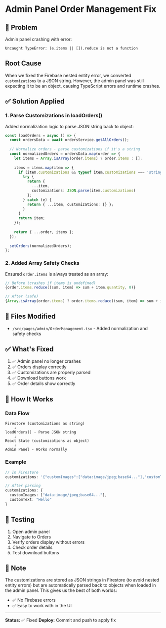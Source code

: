# Admin Panel Order Management Fix

## 🚨 Problem
Admin panel crashing with error:
```
Uncaught TypeError: (e.items || []).reduce is not a function
```

## Root Cause
When we fixed the Firebase nested entity error, we converted `customizations` to a JSON string. However, the admin panel was still expecting it to be an object, causing TypeScript errors and runtime crashes.

## ✅ Solution Applied

### 1. Parse Customizations in loadOrders()
Added normalization logic to parse JSON string back to object:

```typescript
const loadOrders = async () => {
  const ordersData = await ordersService.getAllOrders();
  
  // Normalize orders - parse customizations if it's a string
  const normalizedOrders = ordersData.map(order => {
    let items = Array.isArray(order.items) ? order.items : [];
    
    items = items.map(item => {
      if (item.customizations && typeof item.customizations === 'string') {
        try {
          return {
            ...item,
            customizations: JSON.parse(item.customizations)
          };
        } catch (e) {
          return { ...item, customizations: {} };
        }
      }
      return item;
    });
    
    return { ...order, items };
  });
  
  setOrders(normalizedOrders);
};
```

### 2. Added Array Safety Checks
Ensured `order.items` is always treated as an array:

```typescript
// Before (crashes if items is undefined)
{order.items.reduce((sum, item) => sum + item.quantity, 0)}

// After (safe)
{Array.isArray(order.items) ? order.items.reduce((sum, item) => sum + item.quantity, 0) : 0}
```

## 📁 Files Modified
- `/src/pages/admin/OrderManagement.tsx` - Added normalization and safety checks

## ✅ What's Fixed
1. ✅ Admin panel no longer crashes
2. ✅ Orders display correctly
3. ✅ Customizations are properly parsed
4. ✅ Download buttons work
5. ✅ Order details show correctly

## 🔄 How It Works

### Data Flow
```
Firestore (customizations as string)
    ↓
loadOrders() - Parse JSON string
    ↓
React State (customizations as object)
    ↓
Admin Panel - Works normally
```

### Example
```typescript
// In Firestore
customizations: '{"customImages":["data:image/jpeg;base64..."],"customText":"Hello"}'

// After parsing
customizations: {
  customImages: ["data:image/jpeg;base64..."],
  customText: "Hello"
}
```

## 🧪 Testing
1. Open admin panel
2. Navigate to Orders
3. Verify orders display without errors
4. Check order details
5. Test download buttons

## 📝 Note
The customizations are stored as JSON strings in Firestore (to avoid nested entity errors) but are automatically parsed back to objects when loaded in the admin panel. This gives us the best of both worlds:
- ✅ No Firebase errors
- ✅ Easy to work with in the UI

---

**Status:** ✅ Fixed
**Deploy:** Commit and push to apply fix
